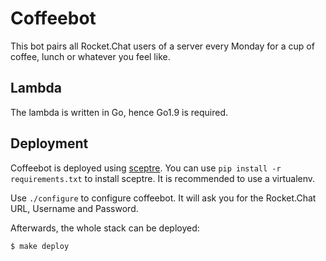 # Coffeebot

This bot pairs all Rocket.Chat users of a server every Monday for a cup of coffee, lunch or whatever you feel like.

## Lambda

The lambda is written in Go, hence Go1.9 is required.

## Deployment

Coffeebot is deployed using [sceptre](https://sceptre.cloudreach.com/latest/). You can use `pip install -r requirements.txt` to install sceptre. It is recommended to use a virtualenv.

Use `./configure` to configure coffeebot. It will ask you for the Rocket.Chat URL, Username and Password.

Afterwards, the whole stack can be deployed:
```shell
$ make deploy
```